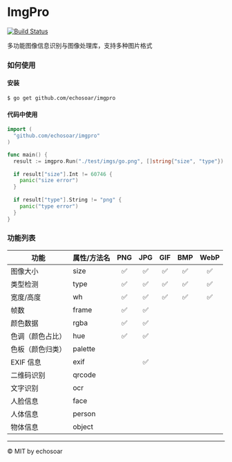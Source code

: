 # ImgPro
[![Build Status](https://circleci.com/gh/echosoar/imgpro.svg?style=shield)](https://circleci.com/gh/echosoar/imgpro)

多功能图像信息识别与图像处理库，支持多种图片格式

### 如何使用
#### 安装
```shell
$ go get github.com/echosoar/imgpro
```
#### 代码中使用
```go
import (
  "github.com/echosoar/imgpro"
)

func main() {
  result := imgpro.Run("./test/imgs/go.png", []string{"size", "type"})
  
  if result["size"].Int != 60746 {
    panic("size error")
  }
  
  if result["type"].String != "png" {
    panic("type error")
  }
}
```

### 功能列表

| 功能 | 属性/方法名 | PNG | JPG | GIF | BMP | WebP |
| --- | --- | :---: | :---: | :---: | :---: | :---: |
| 图像大小 | size | ✅ | ✅ | ✅ | ✅ | ✅ |
| 类型检测 | type | ✅ | ✅ | ✅ | ✅ | ✅ |
| 宽度/高度| wh | ✅ | ✅ | ✅ | ✅ | ✅ |
| 帧数| frame | ✅ | ✅ |
| 颜色数据 | rgba | ✅ | ✅ |
| 色调（颜色占比） | hue | ✅ | ✅ |
| 色板（颜色归类） | palette | 
| EXIF 信息 | exif | | ✅ | | | |
| 二维码识别 | qrcode |
| 文字识别 | ocr |
| 人脸信息 | face |
| 人体信息 | person |
| 物体信息 | object |

---

© MIT by echosoar
